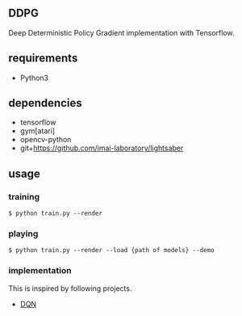 ## DDPG
Deep Deterministic Policy Gradient implementation with Tensorflow.

## requirements
- Python3

## dependencies
- tensorflow
- gym[atari]
- opencv-python
- git+https://github.com/imai-laboratory/lightsaber

## usage
### training
```
$ python train.py --render
```

### playing
```
$ python train.py --render --load {path of models} --demo
```

### implementation
This is inspired by following projects.

- [DQN](https://github.com/imai-laboratory/dqn)
